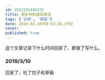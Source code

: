 ```yaml
---
id: 1552231446375
title: 顾乡你到底回家没
tags: ['日常', '家庭']
date: 2019-03-10T09:53:28.370Z
cover:
published: true
---
```


这个文章记录下什么时间回家了，都做了写什么。

### 2019/3/10

回家了，吃了饺子和草莓
